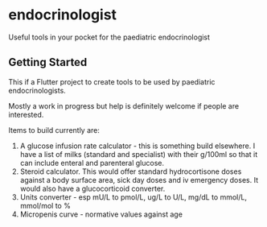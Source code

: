 # endocrinologist

Useful tools in your pocket for the paediatric endocrinologist

## Getting Started

This if a Flutter project to create tools to be used by paediatric endocrinologists.

Mostly a work in progress but help is definitely welcome if people are interested.

Items to build currently are:

1. A glucose infusion rate calculator - this is something build elsewhere. I have a list of milks (standard and specialist) with their g/100ml so that it can include enteral and parenteral glucose.
2. Steroid calculator. This would offer standard hydrocortisone doses against a body surface area, sick day doses and iv emergency doses. It would also have a glucocorticoid converter.
3. Units converter - esp mU/L to pmol/L, ug/L to U/L, mg/dL to mmol/L, mmol/mol to %
4. Micropenis curve - normative values against age